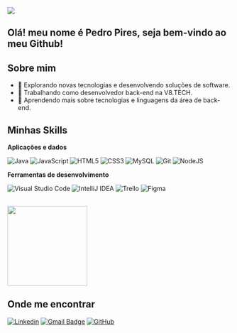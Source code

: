 ![](https://komarev.com/ghpvc/?username=pedrohpiress&color=006bed)

## Olá! meu nome é Pedro Pires, seja bem-vindo ao meu Github!


## Sobre mim

- 🤔 Explorando novas tecnologias e desenvolvendo soluções de software.
- 💼 Trabalhando como desenvolvedor back-end na V8.TECH.
- 🌱 Aprendendo mais sobre tecnologias e linguagens da área de back-end.

## Minhas Skills

**Aplicações e dados**

![Java](https://img.shields.io/badge/java-%23ED8B00.svg?style=for-the-badge&logo=openjdk&logoColor=white)
![JavaScript](https://img.shields.io/badge/javascript-%23323330.svg?style=for-the-badge&logo=javascript&logoColor=%23F7DF1E)
![HTML5](https://img.shields.io/badge/html5-%23E34F26.svg?style=for-the-badge&logo=html5&logoColor=white)
![CSS3](https://img.shields.io/badge/css3-%231572B6.svg?style=for-the-badge&logo=css3&logoColor=white)
![MySQL](https://img.shields.io/badge/mysql-4479A1.svg?style=for-the-badge&logo=mysql&logoColor=white) 
![Git](https://img.shields.io/badge/git-%23F05033.svg?style=for-the-badge&logo=git&logoColor=white)
![NodeJS](https://img.shields.io/badge/node.js-6DA55F?style=for-the-badge&logo=node.js&logoColor=white)

**Ferramentas de desenvolvimento**

![Visual Studio Code](https://img.shields.io/badge/Visual%20Studio%20Code-0078d7.svg?style=for-the-badge&logo=visual-studio-code&logoColor=white)
![IntelliJ IDEA](https://img.shields.io/badge/IntelliJIDEA-000000.svg?style=for-the-badge&logo=intellij-idea&logoColor=white)
![Trello](https://img.shields.io/badge/Trello-%23026AA7.svg?style=for-the-badge&logo=Trello&logoColor=white)
![Figma](https://img.shields.io/badge/figma-%23F24E1E.svg?style=for-the-badge&logo=figma&logoColor=white)

<br/>

<a href="https://github.com/pedrohpiress" title="Meu perfil!">
  <img height="180em" src="https://github-readme-stats.vercel.app/api?username=pedrohpiress&theme=dracula&show_icons=true" />
</a>

## Onde me encontrar

[![Linkedin](https://img.shields.io/badge/-PedroPires-blue?style=flat-square&logo=Linkedin&logoColor=white&link=https://www.linkedin.com/in/pedro-henrique-pires-85a455321/)](https://www.linkedin.com/in/pedro-henrique-pires-85a455321/)
[![Gmail Badge](https://img.shields.io/badge/Email-006bed?style=flat-square&logo=Gmail&logoColor=white&link=mailto:pedro.psouza@sptech.school)](mailto:pedro.psouza@sptech.school)
[![GitHub](https://img.shields.io/github/followers/pedrohpiress?label=follow&style=social)](https://github.com/pedrohpiress)
